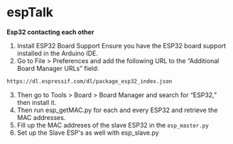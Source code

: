 # espTalk
**Esp32 contacting each other**
1. Install ESP32 Board Support
    Ensure you have the ESP32 board support installed in the Arduino IDE.
2. Go to File > Preferences and add the following URL to the “Additional Board Manager URLs” field:
```bash
https://dl.espressif.com/dl/package_esp32_index.json
```
3. Then go to Tools > Board > Board Manager and search for “ESP32,” then install it.
4. Then run esp_getMAC.py for each and every ESP32 and retrieve the MAC addresses.
5. Fill up the MAC addreses of the slave ESP32 in the <code>esp_master.py</code>
6. Set up the Slave ESP's as well with esp_slave.py
